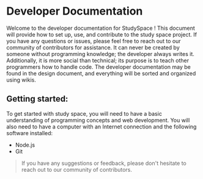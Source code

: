 # Developer Documentation
Welcome to the developer documentation for StudySpace ! This document will provide how to set up, use, and contribute to the study space project. If you have any questions or issues, please feel free to reach out to our community of contributors for assistance. It can never be created by someone without programming knowledge; the developer always writes it. Additionally, it is more social than technical; its purpose is to teach other programmers how to handle code. The developer documentation may be found in the design document, and everything will be sorted and organized using wikis.  

## Getting started: 
To get started with study space, you will need to have a basic understanding of programming concepts and web development. You will also need to have a computer with an Internet connection and the following software installed: 
- Node.js 
- Git 


>If you have any suggestions or feedback, please don't hesitate to reach out to our community of contributors. 
